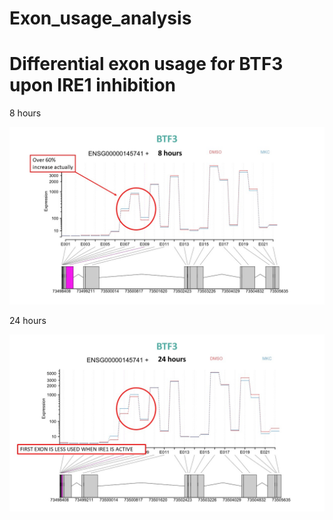 # Exon_usage_analysis

# Differential exon usage for BTF3 upon IRE1 inhibition

8 hours

![Slide1](https://github.com/xaitorx/Exon_usage_analysis/blob/master/pics/BTF3_8h.jpg)

24 hours

![Slide1](https://github.com/xaitorx/Exon_usage_analysis/blob/master/pics/BTF3_24h.jpg)

 
